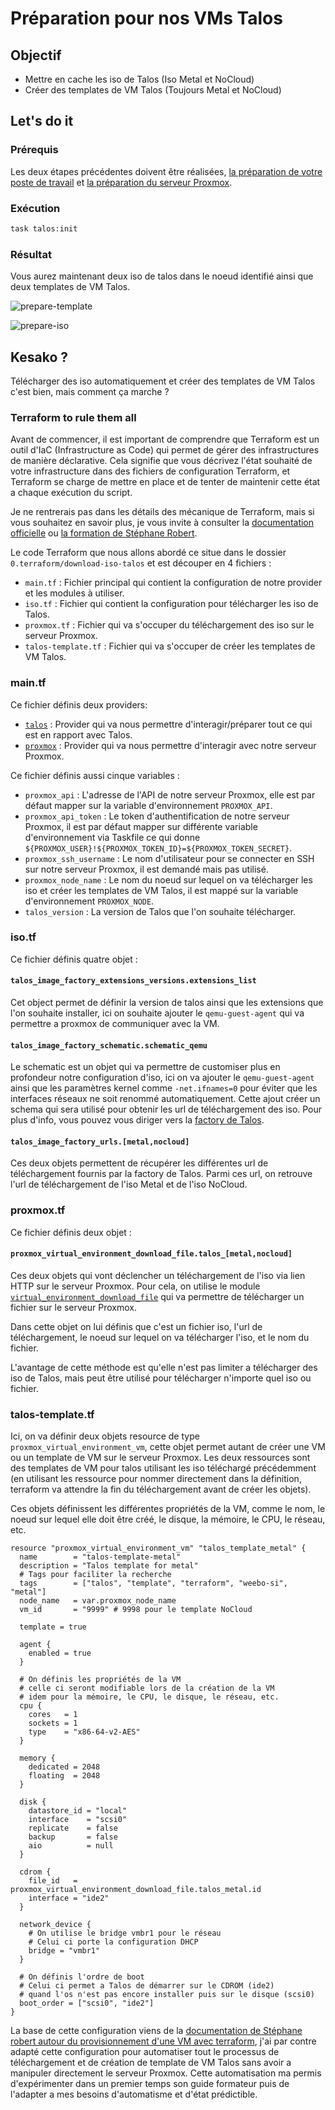 # Préparation pour nos VMs Talos

## Objectif

- Mettre en cache les iso de Talos (Iso Metal et NoCloud)
- Créer des templates de VM Talos (Toujours Metal et NoCloud)

## Let's do it

### Prérequis

Les deux étapes précédentes doivent être réalisées, [la préparation de votre poste de travail](/weebo-si/1.infrastructure/prepare-pc) et [la préparation du serveur Proxmox](/weebo-si/1.infrastructure/prepare-server).

### Exécution

```bash
task talos:init
```

### Résultat

Vous aurez maintenant deux iso de talos dans le noeud identifié ainsi que deux templates de VM Talos.

![prepare-template](/public/1.infrastructure/prepare-first-vm-template.png)

![prepare-iso](/public/1.infrastructure/prepare-first-vm-iso.png)

## Kesako ?

Télécharger des iso automatiquement et créer des templates de VM Talos c'est bien, mais comment ça marche ?

### Terraform to rule them all

Avant de commencer, il est important de comprendre que Terraform est un outil d'IaC (Infrastructure as Code) qui permet de gérer des infrastructures de manière déclarative. Cela signifie que vous décrivez l'état souhaité de votre infrastructure dans des fichiers de configuration Terraform, et Terraform se charge de mettre en place et de tenter de maintenir cette état a chaque exécution du script.

Je ne rentrerais pas dans les détails des mécanique de Terraform, mais si vous souhaitez en savoir plus, je vous invite à consulter la [documentation officielle](https://developer.hashicorp.com/terraform/docs) ou [la formation de Stéphane Robert](https://blog.stephane-robert.info/docs/infra-as-code/provisionnement/terraform/introduction/).

Le code Terraform que nous allons abordé ce situe dans le dossier `0.terraform/download-iso-talos` et est découper en 4 fichiers :

- `main.tf` : Fichier principal qui contient la configuration de notre provider et les modules à utiliser.
- `iso.tf` : Fichier qui contient la configuration pour télécharger les iso de Talos.
- `proxmox.tf` : Fichier qui va s'occuper du téléchargement des iso sur le serveur Proxmox.
- `talos-template.tf` : Fichier qui va s'occuper de créer les templates de VM Talos.

### main.tf

Ce fichier définis deux providers:

- [`talos`](https://registry.terraform.io/providers/siderolabs/talos/latest/docs) : Provider qui va nous permettre d'interagir/préparer tout ce qui est en rapport avec Talos.
- [`proxmox`](https://registry.terraform.io/providers/bpg/proxmox/latest/docs) : Provider qui va nous permettre d'interagir avec notre serveur Proxmox.

Ce fichier définis aussi cinque variables :

- `proxmox_api` : L'adresse de l'API de notre serveur Proxmox, elle est par défaut mapper sur la variable d'environnement `PROXMOX_API`.
- `proxmox_api_token` : Le token d'authentification de notre serveur Proxmox, il est par défaut mapper sur différente variable d'environnement via Taskfile ce qui donne `${PROXMOX_USER}!${PROXMOX_TOKEN_ID}=${PROXMOX_TOKEN_SECRET}`.
- `proxmox_ssh_username` : Le nom d'utilisateur pour se connecter en SSH sur notre serveur Proxmox, il est demandé mais pas utilisé.
- `proxmox_node_name` : Le nom du noeud sur lequel on va télécharger les iso et créer les templates de VM Talos, il est mappé sur la variable d'environnement `PROXMOX_NODE`.
- `talos_version` : La version de Talos que l'on souhaite télécharger.

### iso.tf

Ce fichier définis quatre objet :

#### `talos_image_factory_extensions_versions.extensions_list`

Cet object permet de définir la version de talos ainsi que les extensions que l'on souhaite installer, ici on souhaite ajouter le `qemu-guest-agent` qui va permettre a proxmox de communiquer avec la VM.

#### `talos_image_factory_schematic.schematic_qemu`

Le schematic est un objet qui va permettre de customiser plus en profondeur notre configuration d'iso, ici on va ajouter le `qemu-guest-agent` ainsi que les paramètres kernel comme `-net.ifnames=0` pour éviter que les interfaces réseaux ne soit renommé automatiquement. Cette ajout créer un schema qui sera utilisé pour obtenir les url de téléchargement des iso. Pour plus d'info, vous pouvez vous diriger vers la [factory de Talos](https://www.talos.dev/v1.9/learn-more/image-factory/).

#### `talos_image_factory_urls.[metal,nocloud]`

Ces deux objets permettent de récupérer les différentes url de téléchargement fournis par la factory de Talos. Parmi ces url, on retrouve l'url de téléchargement de l'iso Metal et de l'iso NoCloud.

### proxmox.tf

Ce fichier définis deux objet :

#### `proxmox_virtual_environment_download_file.talos_[metal,nocloud]`

Ces deux objets qui vont déclencher un téléchargement de l'iso via lien HTTP sur le serveur Proxmox. Pour cela, on utilise le module [`virtual_environment_download_file`](https://registry.terraform.io/providers/bpg/proxmox/latest/docs/resources/virtual_environment_download_file) qui va permettre de télécharger un fichier sur le serveur Proxmox.

Dans cette objet on lui définis que c'est un fichier iso, l'url de téléchargement, le noeud sur lequel on va télécharger l'iso, et le nom du fichier.

L'avantage de cette méthode est qu'elle n'est pas limiter a télécharger des iso de Talos, mais peut être utilisé pour télécharger n'importe quel iso ou fichier.

### talos-template.tf

Ici, on va définir deux objets resource de type `proxmox_virtual_environment_vm`, cette objet permet autant de créer une VM ou un template de VM sur le serveur Proxmox. Les deux ressources sont des templates de VM pour talos utilisant les iso téléchargé précédemment (en utilisant les ressource pour nommer directement dans la définition, terraform va attendre la fin du téléchargement avant de créer les objets).

Ces objets définissent les différentes propriétés de la VM, comme le nom, le noeud sur lequel elle doit être créé, le disque, la mémoire, le CPU, le réseau, etc.

```hcl
resource "proxmox_virtual_environment_vm" "talos_template_metal" {
  name        = "talos-template-metal"
  description = "Talos template for metal"
  # Tags pour faciliter la recherche
  tags        = ["talos", "template", "terraform", "weebo-si", "metal"]
  node_name   = var.proxmox_node_name
  vm_id       = "9999" # 9998 pour le template NoCloud

  template = true

  agent {
    enabled = true
  }

  # On définis les propriétés de la VM
  # celle ci seront modifiable lors de la création de la VM
  # idem pour la mémoire, le CPU, le disque, le réseau, etc.
  cpu {
    cores   = 1
    sockets = 1
    type    = "x86-64-v2-AES"
  }

  memory {
    dedicated = 2048
    floating  = 2048
  }

  disk {
    datastore_id = "local"
    interface    = "scsi0"
    replicate    = false
    backup       = false
    aio          = null
  }

  cdrom {
    file_id   = proxmox_virtual_environment_download_file.talos_metal.id
    interface = "ide2"
  }

  network_device {
    # On utilise le bridge vmbr1 pour le réseau
    # Celui ci porte la configuration DHCP
    bridge = "vmbr1"
  }

  # On définis l'ordre de boot
  # Celui ci permet a Talos de démarrer sur le CDROM (ide2)
  # quand l'os n'est pas encore installer puis sur le disque (scsi0)
  boot_order = ["scsi0", "ide2"]
}
```

La base de cette configuration viens de la [documentation de Stéphane robert autour du provisionnement d'une VM avec terraform](https://blog.stephane-robert.info/docs/virtualiser/type1/proxmox/terraform/), j'ai par contre adapté cette configuration pour automatiser tout le processus de téléchargement et de création de template de VM Talos sans avoir a manipuler directement le serveur Proxmox. Cette automatisation ma permis d'expérimenter dans un premier temps son guide formateur puis de l'adapter a mes besoins d'automatisme et d'état prédictible.
